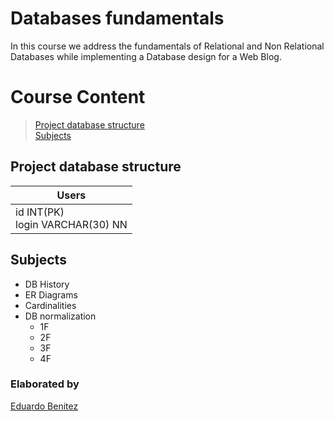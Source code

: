 # Databases fundamentals
In this course we address the fundamentals of Relational and Non Relational Databases while implementing a Database design for a Web Blog.


# Course Content
>[Project database structure](#project-database-structure)\
[Subjects](#Subjects)

## Project database structure


| Users      | 
| -----------| 
| id INT(PK) <br> login VARCHAR(30) NN | 


## Subjects
- DB History
- ER Diagrams
- Cardinalities
- DB normalization
  - 1F
  - 2F
  - 3F
  - 4F



### Elaborated by
[Eduardo Benitez](https://github.com/EduardoBtz)


